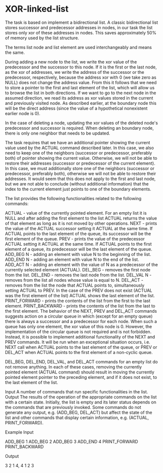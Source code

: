 # XOR-linked-list

The task is based on implement a bidirectional list. A classic bidirectional list stores successor and predecessor addresses in nodes, in our task the list stores only xor of these addresses in nodes. This saves approximately 50% of memory used by the list structure.

The terms list node and list element are used interchangeably and means the same.

During adding a new node to the list, we write the xor value of the predecessor and the successor to this node. If it is the first or the last node, as the xor of addresses, we write the address of the successor or the predecessor, respectively, because the address xor with 0 (we take zero as NULL) does not change the address value. From this it follows that we need to store a pointer to the first and last element of the list, which will allow us to browse the list in both directions. If we want to go to the next node in the assumed direction, we read its address as xor values stored in the current and previously visited node. As described earlier, at the boundary node this will be the direct address (since the value of a hypothetical nonexistent earlier node is 0).

In the case of deleting a node, updating the xor values of the deleted node's predecessor and successor is required. When deleting an boundary node, there is only one neighbor that needs to be updated.

The task requires that we have an additional pointer showing the current value used by the ACTUAL command described later. In this case, we also need to keep one of the neighbors (successor or predecessor, preferably both) of pointer showing the current value. Otherwise, we will not be able to restore their addresses (successor or predecessor of the current element). In this case, we must additionally store one of the neighbors (successor or predecessor, preferably both), otherwise we will not be able to restore their addresses. It would seem that this does not apply to the first and last node, but we are not able to conclude (without additional information) that the index to the current element just points to one of the boundary elements.

The list provides the following functionalities related to the following commands:

ACTUAL - value of the currently pointed element. For an empty list it is NULL and after adding the first element to the list ACTUAL returns the value of that element as long as it is not moved by other operations.
NEXT - prints the value of the ACTUAL successor setting it ACTUAL at the same time. If ACTUAL points to the last element of the queue, its successor will be the first element of the queue.
PREV - prints the value of the predecessor ACTUAL setting it ACTUAL at the same time. If ACTUAL points to the first element of a queue, its predecessor will be the last element of the queue.
ADD_BEG N - adding an element with value N to the beginning of the list.
ADD_END N - adding an element with value N to the end of the list.
ADD_ACT N - adding an element with the value of N as a predecessor of the currently selected element (ACTUAL).
DEL_BEG - removes the first node from the list.
DEL_END - removes the last node from the list.
DEL_VAL N - removes from the list all nodes whose value is equal to N.
DEL_ACT - removes from the list the node that ACTUAL points to, simultaneously setting ACTUAL to PREV. In the case of the PREV does not exist (ACTUAL was the first element of the list) ACTUAL shows the last element of the list.
PRINT_FORWARD - prints the contents of the list from the first to the last element.
PRINT_BACKWARD - prints the contents of the list from the last to the first element.
The behavior of the NEXT, PREV and DEL_ACT commands suggests action on a circular queue in which (except for an empty queue) there is always a successor and a predecessor for each node. When such a queue has only one element, the xor value of this node is 0. However, the implementation of the circular queue is not required and is not forbidden. Instead, it is possible to implement additional functionality of the NEXT and PREV commands. It will be run when an exceptional situation occurs, i.e. NEXT call when ACTUAL points to the last element of the queue, or PREV or DEL_ACT when ACTUAL points to the first element of a non-cyclic queue.

DEL_BEG, DEL_END, DEL_VAL, and DEL_ACT commands for an empty list do not remove anything. In each of these cases, removing the currently pointed element (ACTUAL command) should result in moving the currently pointed element pointer to the preceding element, and if it does not exist, to the last element of the list.


Input
A number of commands that run specific functionalities in the list.
Output
The results of the operation of the appropriate commands on the list with a certain state. Initially, the list is empty and its later status depends on the commands that are previously invoked. Some commands do not generate any output, e.g. (ADD_BEG, DEL_ACT) but affect the state of the list and other commands that display certain information, e.g. (ACTUAL, PRINT_FORWARD).

Example
Input

ADD_BEG 1
ADD_BEG 2
ADD_BEG 3
ADD_END 4
PRINT_FORWARD
PRINT_BACKWARD

Output

3 2 1 4, 
4 1 2 3 
